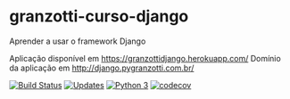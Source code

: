 # granzotti-curso-django
Aprender a usar o framework Django

Aplicação disponível em https://granzottidjango.herokuapp.com/
Domínio da aplicação em http://django.pygranzotti.com.br/

[![Build Status](https://travis-ci.com/GiovanniGranzotti/granzotti-curso-django.svg?branch=main)](https://travis-ci.com/GiovanniGranzotti/granzotti-curso-django)
[![Updates](https://pyup.io/repos/github/GiovanniGranzotti/granzotti-curso-django/shield.svg)](https://pyup.io/repos/github/GiovanniGranzotti/granzotti-curso-django/)
[![Python 3](https://pyup.io/repos/github/GiovanniGranzotti/granzotti-curso-django/python-3-shield.svg)](https://pyup.io/repos/github/GiovanniGranzotti/granzotti-curso-django/)
[![codecov](https://codecov.io/gh/GiovanniGranzotti/granzotti-curso-django/branch/main/graph/badge.svg?token=KL3TKSLZ92)](https://codecov.io/gh/GiovanniGranzotti/granzotti-curso-django)